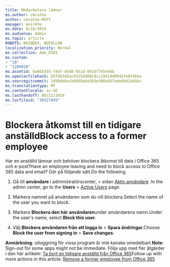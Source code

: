 ```yaml
---
title: Medarbetare lämnar
ms.author: cmcatee
author: cmcatee-MSFT
manager: mnirkhe
ms.date: 4/16/2018
ms.audience: Admin
ms.topic: article
ROBOTS: NOINDEX, NOFOLLOW
localization_priority: Normal
ms.collection: Adm_O365
ms.custom:
- "18"
- "1200010"
ms.assetid: ba665d35-f4af-4bd0-b52d-841df7454d4b
ms.openlocfilehash: b5f86345ac9315b489c9cc19419d95437e0f4bbe
ms.sourcegitcommit: 1d98db8acb9959aba3b5e308a567ade6b62da56c
ms.translationtype: MT
ms.contentlocale: sv-SE
ms.lasthandoff: 08/22/2019
ms.locfileid: "36527849"
---
```

# <a name="block-access-to-a-former-employee"></a><span data-ttu-id="656ab-102">Blockera åtkomst till en tidigare anställd</span><span class="sxs-lookup"><span data-stu-id="656ab-102">Block access to a former employee</span></span>

<span data-ttu-id="656ab-103">Har en anställd lämnar och behöver blockera åtkomst till data i Office 365 och e-post?</span><span class="sxs-lookup"><span data-stu-id="656ab-103">Have an employee leaving and need to block access to Office 365 data and email?</span></span> <span data-ttu-id="656ab-104">Gör på följande sätt.</span><span class="sxs-lookup"><span data-stu-id="656ab-104">Do the following.</span></span>
  
1. <span data-ttu-id="656ab-105">Gå till **användare** i administratörscenter, \> sidan [Aktiv användare](https://go.microsoft.com/fwlink/p/?linkid=834822) .</span><span class="sxs-lookup"><span data-stu-id="656ab-105">In the admin center, go to the **Users** \> [Active Users](https://go.microsoft.com/fwlink/p/?linkid=834822) page.</span></span>

2. <span data-ttu-id="656ab-106">Markera namnet på användaren som du vill blockera.</span><span class="sxs-lookup"><span data-stu-id="656ab-106">Select the name of the user you want to block.</span></span>

3. <span data-ttu-id="656ab-107">Markera **Blockera den här användaren**under användarens namn.</span><span class="sxs-lookup"><span data-stu-id="656ab-107">Under the user's name, select **Block this user**.</span></span>

4. <span data-ttu-id="656ab-108">Välj **Blockera användaren från att logga in** \> **Spara ändringar**.</span><span class="sxs-lookup"><span data-stu-id="656ab-108">Choose **Block the user from signing in** \> **Save changes**.</span></span>

<span data-ttu-id="656ab-109">**Anmärkning**: utloggning för vissa program är inte kanske omedelbart.</span><span class="sxs-lookup"><span data-stu-id="656ab-109">**Note**: Sign-out for some apps might not be immediate.</span></span> <span data-ttu-id="656ab-110">Följa upp med fler åtgärder i den här artikeln: [Ta bort en tidigare anställd från Office 365](https://docs.microsoft.com/office365/admin/add-users/remove-former-employee)</span><span class="sxs-lookup"><span data-stu-id="656ab-110">Follow up with more actions in this article: [Remove a former employee from Office 365](https://docs.microsoft.com/office365/admin/add-users/remove-former-employee)</span></span>